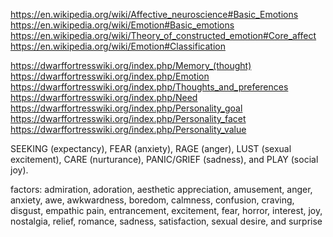 https://en.wikipedia.org/wiki/Affective_neuroscience#Basic_Emotions
https://en.wikipedia.org/wiki/Emotion#Basic_emotions
https://en.wikipedia.org/wiki/Theory_of_constructed_emotion#Core_affect
https://en.wikipedia.org/wiki/Emotion#Classification

https://dwarffortresswiki.org/index.php/Memory_(thought)
https://dwarffortresswiki.org/index.php/Emotion
https://dwarffortresswiki.org/index.php/Thoughts_and_preferences
https://dwarffortresswiki.org/index.php/Need
https://dwarffortresswiki.org/index.php/Personality_goal
https://dwarffortresswiki.org/index.php/Personality_facet
https://dwarffortresswiki.org/index.php/Personality_value

SEEKING (expectancy), FEAR (anxiety), RAGE (anger), LUST (sexual excitement), CARE (nurturance), PANIC/GRIEF (sadness), and PLAY (social joy).


factors: admiration, adoration, aesthetic appreciation, amusement, anger, anxiety, awe, awkwardness, boredom, calmness, confusion, craving, disgust, empathic pain, entrancement, excitement, fear, horror, interest, joy, nostalgia, relief, romance, sadness, satisfaction, sexual desire, and surprise